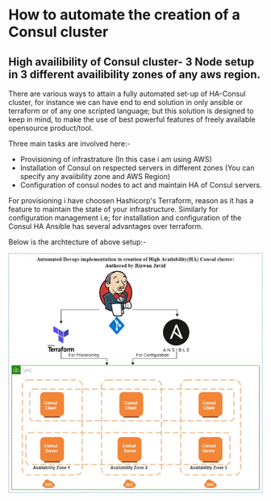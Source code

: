 # How to automate the creation of a Consul cluster
## High availibility of Consul cluster- 3 Node setup in 3 different availibility zones of any aws region. 

 There are various ways to attain a fully automated set-up of HA-Consul cluster, for instance we can have end to end solution in only  ansible or terraform or of any one scripted language; but this solution is designed to keep in mind, to make the use of best powerful features of  freely available opensource product/tool.
 
 Three main tasks are involved here:-
   -  Provisioning of infrastrature (In this case i am using AWS)
   -  Installation of Consul on respected servers in different zones (You can specify any avaiibility zone and AWS Region)
   -  Configuration of consul nodes to act and maintain HA of Consul servers.
   
For provisioning i have choosen Hashicorp's Terraform, reason as it has a feature to maintain the state of your infrastructure. Similarly for configuration management i.e; for installation and configuration  of the Consul HA Ansible has several advantages over terraform.

Below is the archtecture of above setup:-

![Image](https://github.com/DevopsRizwan/consul-cluster/blob/master/consul.jpg)

